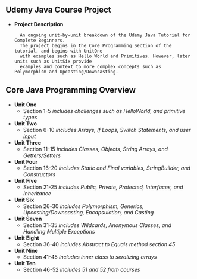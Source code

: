 ## Udemy Java Course Project

- **Project Description**

		An ongoing unit-by-unit breakdown of the Udemy Java Tutorial for Complete Beginners.
		The project begins in the Core Programming Section of the tutorial, and begins with UnitOne
		with examples such as Hello World and Primitives. However, later units such as UnitSix provide
		examples and context to more complex concepts such as Polymorphism and Upcasting/Downcasting.


## Core Java Programming Overview

- **Unit One**
	- Section 1-5 *includes challenges such as HelloWorld, and primitive types*
- **Unit Two**
	- Section 6-10 *includes Arrays, If Loops, Switch Statements, and user input*
- **Unit Three**
	- Section 11-15 *includes Classes, Objects, String Arrays, and Getters/Setters*
- **Unit Four**
	- Section 16-20 *includes Static and Final variables, StringBuilder, and Constructors*
- **Unit Five**
	- Section 21-25 *includes Public, Private, Protected, Interfaces, and Inheritance*
- **Unit Six**
	- Section 26-30 *includes Polymorphism, Generics, Upcasting/Downcasting, Encapsulation, and Casting*
- **Unit Seven**
	- Section 31-35 *includes Wildcards, Anonymous Classes, and Handling Multiple Exceptions*
- **Unit Eight**
	- Section 36-40 *includes Abstract to Equals method section 45*
- **Unit Nine**
	- Section 41-45 *includes inner class to seralizing arrays*
- **Unit Ten**
	- Section 46-52 *includes 51 and 52 from courses*








